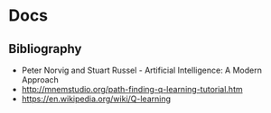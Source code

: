 # Docs

## Bibliography

 - Peter Norvig and Stuart Russel - Artificial Intelligence: A Modern Approach
 - http://mnemstudio.org/path-finding-q-learning-tutorial.htm
 - https://en.wikipedia.org/wiki/Q-learning

